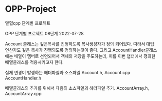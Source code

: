 # OPP-Project
열혈cpp 단계별 프로젝트

OPP 단계별 프로젝트 08단계 2022-07-28

Account 클래스는 깊은복사를 진행하도록 복사생성자가 정의 되어있다. 따라서 대입 연산자도 깊은 복사가 진행되도록 정의하는것이 좋다.
그리고 AccountHandler클래스에는 배열이 멤버로 선언되어서 객체의 저장을 주도하는데, 이를 이번 챕터에서 정의한 배열클래스를 적용시키고자 한다.

실제 변경이 발생하는 헤더파일과 소스파일
Account.h, Account.cpp
AccountHandler.h

배열클래스의 추가를 위해서 다음의 소스파일과 헤더파일 추가.
AccountArray.h, AccountArray.cpp
